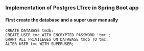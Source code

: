 ### Implementation of Postgres LTree in Spring Boot app
#### First create the database and a super user manually 
```
CREATE DATABASE tmdb;
CREATE USER tmc WITH ENCRYPTED PASSWORD 'tmc';
GRANT ALL PRIVILEGES ON DATABASE tmdb TO tmc;
ALTER USER tmc WITH SUPERUSER;
```